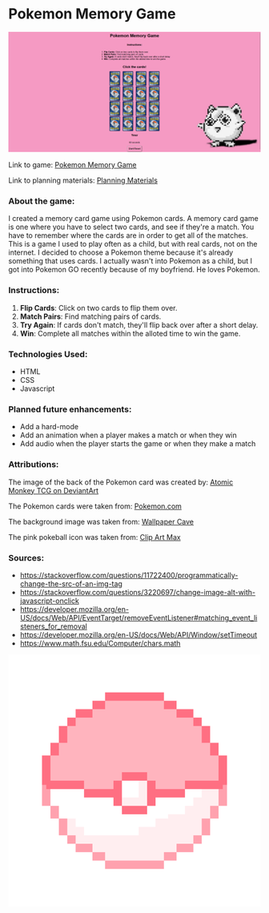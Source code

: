 # Pokemon Memory Game 

![Online Pokemon Memory Card Game](./assets/pokemon-screenshot.png)

Link to game: [Pokemon Memory Game](https://www.google.com)

Link to planning materials: [Planning Materials](https://github.com/morganrford/pokemon-memory-game/blob/main/projectplanning.md)

### About the game:

I created a memory card game using Pokemon cards. A memory card game is one where you have to select two cards, and see if they're a match. You have to remember where the cards are in order to get all of the matches. This is a game I used to play often as a child, but with real cards, not on the internet. I decided to choose a Pokemon theme because it's already something that uses cards. I actually wasn't into Pokemon as a child, but I got into Pokemon GO recently because of my boyfriend. He loves Pokemon.

### Instructions:

1. **Flip Cards**: Click on two cards to flip them over.
2. **Match Pairs**: Find matching pairs of cards.
3. **Try Again**: If cards don't match, they'll flip back over after a short delay.
4. **Win**: Complete all matches within the alloted time to win the game.

### Technologies Used:

* HTML
* CSS
* Javascript 

### Planned future enhancements:

* Add a hard-mode
* Add an animation when a player makes a match or when they win
* Add audio when the player starts the game or when they make a match

### Attributions:

The image of the back of the Pokemon card was created by: [Atomic Monkey TCG on DeviantArt](atomicmonkeyTCG.deviantart.com)

The Pokemon cards were taken from: [Pokemon.com](https://www.pokemon.com/us/pokemon-tcg/pokemon-cards)

The background image was taken from: [Wallpaper Cave](https://wallpapercave.com/pink-pokemon-wallpapers)

The pink pokeball icon was taken from: [Clip Art Max](https://www.clipartmax.com/middle/m2i8N4N4N4H7m2A0_cute-pokeball-pixel-by-nikkineko3-8-bit-pokemon-sprites/)


### Sources:

* https://stackoverflow.com/questions/11722400/programmatically-change-the-src-of-an-img-tag
* https://stackoverflow.com/questions/3220697/change-image-alt-with-javascript-onclick
* https://developer.mozilla.org/en-US/docs/Web/API/EventTarget/removeEventListener#matching_event_listeners_for_removal
* https://developer.mozilla.org/en-US/docs/Web/API/Window/setTimeout
* https://www.math.fsu.edu/Computer/chars.math

![Pink Pokeball](./assets/icon.png)
